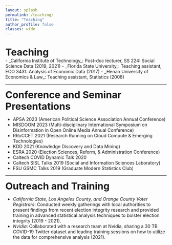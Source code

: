 ```yaml
---
layout: splash 
permalink: /teaching/
title: "Teaching"
author_profile: false
classes: wide
---
```


<br>
<span style="font-size: 30px; font-weight: bold;">Teaching</span>
<br>
- _California Institute of Technology_: Post-doc lecturer, SS 224: Social Science Data (2019, 2021)
- _Florida State University_: Teaching assistant, ECO 3431: Analysis of Economic Data (2017)
- _Henan University of Economics & Law_: Teaching assistant, Statistics (2008)

---
<span style="font-size: 30px; font-weight: bold;">Conference and Seminar Presentations</span>
<br>
- APSA 2023 (American Political Science Association Annual Conference)
- MISDOOM 2023 (Multi-disciplinary International Symposium on Disinformation in Open Online Media Annual Conference)
- RRoCCET 2021 (Research Running on Cloud Compute & Emerging Technologies)
- KDD 2021 (Knowledge Discovery and Data Mining)
- ESRA 2020 (Election Sciences, Reform, & Administration Conference)
- Caltech COVID Dynamic Talk 2020
- Caltech SISL Talks 2019 (Social and Information Sciences Laboratory)
- FSU GSMC Talks 2019 (Graduate Modern Statistics Club)

---
<span style="font-size: 30px; font-weight: bold;">Outreach and Training</span>
<br>
- _California State, Los Angeles County, and Orange County Voter Registrars_: Conducted weekly gatherings with local authorities to present findings from recent election integrity research and provided training in advanced statistical analysis techniques to bolster election integrity (2019 - 2021).
- _Nvidia_: Collaborated with a research team at Nvidia, sharing a 30 TB COVID-19 Twitter dataset and leading training sessions on how to utilize the data for comprehensive analysis (2021).
